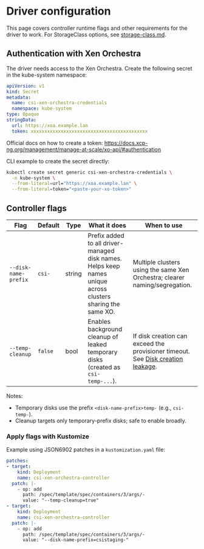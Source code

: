 # Driver configuration

This page covers controller runtime flags and other requirements for the driver to work. For StorageClass options, see [storage-class.md](storage-class.md).

## Authentication with Xen Orchestra

The driver needs access to the Xen Orchestra.
Create the following secret in the kube-system namespace:

```yaml
apiVersion: v1
kind: Secret
metadata:
  name: csi-xen-orchestra-credentials
  namespace: kube-system
type: Opaque
stringData:
  url: https://xoa.example.lan
  token: xxxxxxxxxxxxxxxxxxxxxxxxxxxxxxxxxxxxxxxxxxx
```

Official docs on how to create a token: https://docs.xcp-ng.org/management/manage-at-scale/xo-api/#authentication

CLI example to create the secret directly:

```sh
kubectl create secret generic csi-xen-orchestra-credentials \
  -n kube-system \
  --from-literal=url="https://xoa.example.lan" \
  --from-literal=token="<paste-your-xo-token>"
```

## Controller flags

| Flag | Default | Type | What it does | When to use |
| --- | --- | --- | --- | --- |
| `--disk-name-prefix` | `csi-` | string | Prefix added to all driver-managed disk names. Helps keep names unique across clusters sharing the same XO. | Multiple clusters using the same Xen Orchestra; clearer naming/segregation. |
| `--temp-cleanup` | `false` | bool | Enables background cleanup of leaked temporary disks (created as `csi-temp-...`). | If disk creation can exceed the provisioner timeout. See [Disk creation leakage](disk-creation-leakage.md). |

Notes:
- Temporary disks use the prefix `<disk-name-prefix>temp-` (e.g., `csi-temp-`).
- Cleanup targets only temporary-prefix disks; safe to enable broadly.

### Apply flags with Kustomize

Example using JSON6902 patches in a `kustomization.yaml` file:

```yaml
patches:
- target:
    kind: Deployment
    name: csi-xen-orchestra-controller
  patch: |-
    - op: add
      path: /spec/template/spec/containers/3/args/-
      value: "--temp-cleanup=true"
- target:
    kind: Deployment
    name: csi-xen-orchestra-controller
  patch: |-
    - op: add
      path: /spec/template/spec/containers/3/args/-
      value: "--disk-name-prefix=csistaging-"
```
